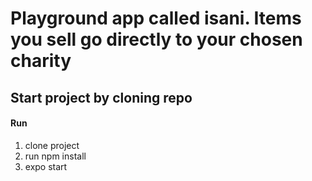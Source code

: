 # Playground app called isani. Items you sell go directly to your chosen charity

## Start project by cloning repo

#### Run
1. clone project
2. run npm install
3. expo start